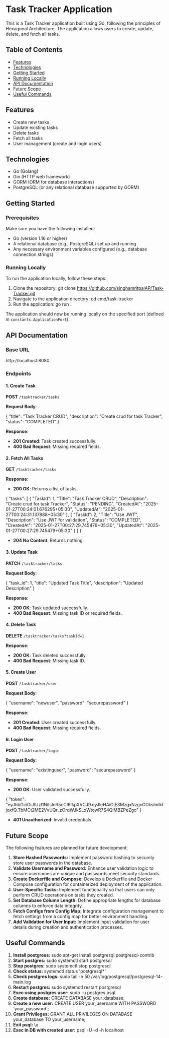 # Task Tracker Application

This is a Task Tracker application built using Go, following the principles of Hexagonal Architecture. 
The application allows users to create, update, delete, and fetch all tasks.

## Table of Contents

- [Features](#features)
- [Technologies](#technologies)
- [Getting Started](#getting-started)
- [Running Locally](#running-locally)
- [API Documentation](#api-documentation)
- [Future Scope](#future-scope)
- [Useful Commands](#useful-commands)

## Features

- Create new tasks
- Update existing tasks
- Delete tasks
- Fetch all tasks
- User management (create and login users)

## Technologies

- Go (Golang)
- Gin (HTTP web framework)
- GORM (ORM for database interactions)
- PostgreSQL (or any relational database supported by GORM)

## Getting Started

### Prerequisites

Make sure you have the following installed:

- Go (version 1.16 or higher)
- A relational database (e.g., PostgreSQL) set up and running
- Any necessary environment variables configured (e.g., database connection strings)

### Running Locally

To run the application locally, follow these steps:

1. Clone the repository: git clone https://github.com/singhamritpalAP/Task-Tracker.git
2. Navigate to the application directory: cd cmd/task-tracker
3. Run the application: go run .


The application should now be running locally on the specified port (defined in `constants.ApplicationPort`).

## API Documentation

### Base URL
http://localhost:8080

### Endpoints

#### 1. Create Task

**POST** `/tasktracker/tasks`

**Request Body**:

{
"title": "Task Tracker CRUD",
"description": "Create crud for task Tracker",
"status": "COMPLETED"
}


**Response**:
- **201 Created**: Task created successfully.
- **400 Bad Request**: Missing required fields.

#### 2. Fetch All Tasks

**GET** `/tasktracker/tasks`

**Response**:
- **200 OK**: Returns a list of tasks.

{
"tasks": [
{
"TaskId": 1,
"Title": "Task Tracker CRUD",
"Description": "Create crud for task Tracker",
"Status": "PENDING",
"CreatedAt": "2025-01-27T00:24:01.676295+05:30",
"UpdatedAt": "2025-01-27T00:24:31.137888+05:30"
},
{
"TaskId": 2,
"Title": "Use JWT",
"Description": "Use JWT for validation",
"Status": "COMPLETED",
"CreatedAt": "2025-01-27T00:27:29.745479+05:30",
"UpdatedAt": "2025-01-27T00:27:29.745479+05:30"
}
]
}

- **204 No Content**: Returns nothing.


#### 3. Update Task

**PATCH** `/tasktracker/tasks`

**Request Body**:

{
"task_id": 1,
"title": "Updated Task Title",
"description": "Updated Description"
}

**Response**:
- **200 OK**: Task updated successfully.
- **400 Bad Request**: Missing task ID or required fields.

#### 4. Delete Task

**DELETE** `/tasktracker/tasks?taskId=1`

**Response**:
- **200 OK**: Task deleted successfully.
- **400 Bad Request**: Missing task ID.

#### 5. Create User

**POST** `/tasktracker/user`

**Request Body**:

{
"username": "newuser",
"password": "securepassword"
}

**Response**:
- **201 Created**: User created successfully.
- **400 Bad Request**: Missing required fields.

#### 6. Login User

**POST** `/tasktracker/login`

**Request Body**:

{
"username": "existinguser",
"password": "securepassword"
}

**Response**:
- **200 OK**: User validated successfully.

{
  "token": "eyJhbGciOiJIUzI1NiIsInR5cCI6IkpXVCJ9.eyJleHAiOjE3MzgxNzgxODksImlkIjoxfQ.TbMCt2ME2VvUQr_zOrqWJkSLxWtowR7S4QiMBZPeZgo"
}
- **401 Unauthorized**: Invalid credentials.


## Future Scope

The following features are planned for future development:

1. **Store Hashed Passwords:** Implement password hashing to securely store user passwords in the database.
2. **Validate Username and Password:** Enhance user validation logic to ensure usernames are unique and passwords meet security standards.
3. **Create Dockerfile and Compose:** Develop a Dockerfile and Docker Compose configuration for containerized deployment of the application.
4. **User-Specific Tasks:** Implement functionality so that users can only perform CRUD operations on tasks they created.
5. **Set Database Column Length:** Define appropriate lengths for database columns to enforce data integrity.
6. **Fetch Configs from Config Map:** Integrate configuration management to fetch settings from a config map for better environment handling.
7. **Add Validation for User Input:** Implement input validation for user details during creation and authentication processes.

## Useful Commands

1. **Install postgress:** sudo apt-get install postgresql postgresql-contrib
2. **Start postgres:** sudo systemctl start postgresql
3. **Stop postgres:** sudo systemctl stop postgresql
4. **Check status:** systemctl status 'postgresql*'
5. **Check postgres logs:** sudo tail -n 50 /var/log/postgresql/postgresql-14-main.log
6. **Restart postgres:** sudo systemctl restart postgresql
7. **Exec using postgres user:** sudo -u postgres psql
8. **Create database:** CREATE DATABASE your_database;
9. **Create a new user:** CREATE USER your_username WITH PASSWORD 'your_password';
10. **Grant Privileges:** GRANT ALL PRIVILEGES ON DATABASE your_database TO your_username;
11. **Exit psql:** \q
12. **Exec in DB with created user:** psql -U <username> -d <db-name> -h localhost